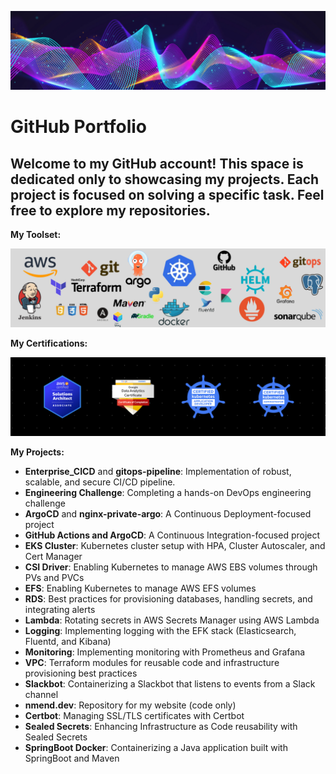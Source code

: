 ![Image](image.png)

# GitHub Portfolio

## Welcome to my GitHub account! This space is dedicated only to showcasing my projects. Each project is focused on solving a specific task. Feel free to explore my repositories.

**My Toolset:**

![Image](tools.png)

**My Certifications:**

![Image](certs.png)

**My Projects:**

- **Enterprise_CICD** and **gitops-pipeline**: Implementation of robust, scalable, and secure CI/CD pipeline.
- **Engineering Challenge**: Completing a hands-on DevOps engineering challenge
- **ArgoCD** and **nginx-private-argo**: A Continuous Deployment-focused project
- **GitHub Actions and ArgoCD**: A Continuous Integration-focused project
- **EKS Cluster**: Kubernetes cluster setup with HPA, Cluster Autoscaler, and Cert Manager
- **CSI Driver**: Enabling Kubernetes to manage AWS EBS volumes through PVs and PVCs
- **EFS**: Enabling Kubernetes to manage AWS EFS volumes
- **RDS**: Best practices for provisioning databases, handling secrets, and integrating alerts
- **Lambda**: Rotating secrets in AWS Secrets Manager using AWS Lambda
- **Logging**: Implementing logging with the EFK stack (Elasticsearch, Fluentd, and Kibana)
- **Monitoring**: Implementing monitoring with Prometheus and Grafana
- **VPC**: Terraform modules for reusable code and infrastructure provisioning best practices
- **Slackbot**: Containerizing a Slackbot that listens to events from a Slack channel
- **nmend.dev**: Repository for my website (code only)
- **Certbot**: Managing SSL/TLS certificates with Certbot
- **Sealed Secrets**: Enhancing Infrastructure as Code reusability with Sealed Secrets
- **SpringBoot Docker**: Containerizing a Java application built with SpringBoot and Maven
